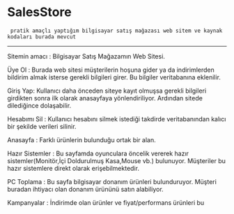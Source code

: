 # SalesStore
   
     pratik amaçlı yaptığım bilgisayar satış mağazası web sitem ve kaynak kodaları burada mevcut
  
 *********************************************************************

Sitemin amacı : Bilgisayar Satış Mağazamın Web Sitesi.

Üye Ol : Burada web sitesi müşterilerin hoşuna gider ya da indirimlerden bildirim almak isterse gerekli bilgileri girer. Bu bilgiler veritabanına eklenilir.

Giriş Yap: Kullanıcı daha önceden siteye kayıt olmuşsa gerekli bilgileri girdikten sonra ilk olarak anasayfaya yönlendiriliyor. Ardından sitede dilediğince dolaşabilir. 

Hesabımı Sil : Kullanıcı hesabını silmek istediği takdirde veritabanından kalıcı bir şekilde verileri silinir.

Anasayfa : Farklı ürünlerin bulunduğu ortak bir alan.

Hazır Sistemler : Bu sayfamda oyunculara öncelik vererek hazır sistemler(Monitör,İçi Doldurulmuş Kasa,Mouse vb.) bulunuyor. Müşteriler bu hazır sistemlere direkt olarak erişebilmektedir.

PC Toplama : Bu sayfa bilgisayar donanım ürünleri bulunduruyor. Müşteri buradan ihtiyacı olan donanım ürününü satın alabiliyor.

Kampanyalar : İndirimde olan ürünler ve fiyat/performans ürünleri bu
